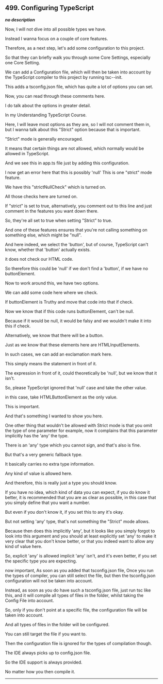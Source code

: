 ## 499. Configuring TypeScript

<strong><em>no description</em></strong>

<v Instructor>Now, I will not dive into</v> all possible types we have. 

Instead I wanna focus on a couple of core features. 

Therefore, as a next step, let's add some configuration to this project. 

So that they can briefly walk you through some Core Settings, especially one
Core Setting. 

We can add a Configuration file, which will then be taken into account by the
TypeScript compiler to this project by running tsc--init. 

This adds a tsconfig.json file, which has quite a lot of options you can set. 

Now, you can read through these comments here. 

I do talk about the options in greater detail. 

In my Understanding TypeScript Course. 

Here, I will leave most options as they are, so I will not comment them in, but
I wanna talk about this "Strict" option because that is important. 

"Strict" mode is generally encouraged. 

It means that certain things are not allowed, which normally would be allowed in
TypeScript. 

And we see this in app.ts file just by adding this configuration. 

I now get an error here that this is possibly 'null' This is one "strict" mode
feature. 

We have this "strictNullCheck" which is turned on. 

All those checks here are turned on. 

If "strict" is set to true, alternatively, you comment out to this line and just
comment in the features you want down there. 

So, they're all set to true when setting "Strict" to true. 

And one of these features ensures that you're not calling something on something
else, which might be "null". 

And here indeed, we select the 'button', but of course, TypeScript can't know,
whether that 'button' actually exists. 

it does not check our HTML code. 

So therefore this could be 'null' if we don't find a 'button', if we have no
buttonElement. 

Now to work around this, we have two options. 

We can add some code here where we check. 

If buttonElement is Truthy and move that code into that if check. 

Now we know that if this code runs buttonElement, can't be null. 

Because if it would be null, it would be falsy and we wouldn't make it into this
if check. 

Alternatively, we know that there will be a button. 

Just as we know that these elements here are HTMLInputElements. 

In such cases, we can add an exclamation mark here. 

This simply means the statement in front of it. 

The expression in front of it, could theoretically be 'null', but we know that
it isn't. 

So, please TypeScript ignored that 'null' case and take the other value. 

in this case, take HTMLButtonElement as the only value. 

This is important. 

And that's something I wanted to show you here. 

One other thing that wouldn't be allowed with Strict mode is that you omit the
type of one parameter for example, now it complains that this parameter
implicitly has the 'any' the type. 

There is an 'any' type which you cannot sign, and that's also is fine. 

But that's a very generic fallback type. 

It basically carries no extra type information. 

Any kind of value is allowed here. 

And therefore, this is really just a type you should know. 

If you have no idea, which kind of data you can expect, if you do know it
better, it is recommended that you are as clear as possible, in this case that
you simply define that you want a number. 

But even if you don't know it, if you set this to any it's okay. 

But not setting 'any' type, that's not something the "Strict" mode allows. 

Because then does this implicitly 'any', but it looks like you simply forgot to
look into this argument and you should at least explicitly set 'any' to make it
very clear that you don't know better, or that you indeed want to allow any kind
of value here. 

So, explicit 'any' is allowed implicit 'any' isn't, and it's even better, if you
set the specific type you are expecting. 

now important, As soon as you added that tsconfig.json file, Once you run the
types of compiler, you can still select the file, but then the tsconfig.json
configuration will not be taken into account. 

Instead, as soon as you do have such a tsconfig.json file, just run tsc like
this, and it will compile all types of files in the folder, whilst taking the
Config File into account. 

So, only if you don't point at a specific file, the configuration file will be
taken into account. 

And all types of files in the folder will be configured. 

You can still target the file if you want to. 

Then the configuration file is ignored for the types of compilation though. 

The IDE always picks up to config.json file. 

So the IDE support is always provided. 

No matter how you then compile it. 

---
